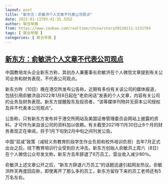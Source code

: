 ```yaml
---
layout: post
title: "新东方：俞敏洪个人文章不代表公司观点"
date: 2022-01-11T03:41:35.335Z
author: 联合早报
from: https://www.zaobao.com/realtime/china/story20220111-1231704
tags: [ 联合早报 ]
categories: [ 联合早报 ]
---
```

<!--1641885480000-->
[新东方：俞敏洪个人文章不代表公司观点](https://www.zaobao.com/realtime/china/story20220111-1231704)
------

<div>
<p>中国教培龙头企业新东方称，其创办人兼董事长俞敏洪在个人微信文章提到有关公司业务和财务表现，不代表公司观点。</p><p>新东方昨（10日）晚在港交所发布公告称，近期有多份有关该公司的媒体报道，包括引用俞敏洪自2022年1月8日起在“老俞闲话”发表的个人文章，内容有关公司的业务及财务表现。新东方提醒股东及投资者，“该等媒体刊物并无获本公司授权及并不代表本公司观点”。</p><p>公告称，只有新东方发布并于港交所网站及美国证券管理委员会网站上披露的资料，才可作为来自该公司的资料加以依赖。有关截至2021年11月30日止6个月的财务表现正在审阅，将于1月下旬到2月中旬之间刊发公告。</p><section id="imu"><div id="dfp-ad-imu1">        </div></section><p>中国“双减”政策（减轻义务教育阶段学生作业负担和校外培训负担）去年7月正式出台之后，线下教育培训行业受到巨大冲击。新东方创始人俞敏洪上周六（8日）在个人微信公众号发文称，新东方去年辞退了6万员工，营业收入减少80％。</p><p>俞敏洪上述文章公开之后，“新东方辞退六万员工”的话题迅速引起网友热议。俞敏洪昨天再度回应称，即使离开了那么多的员工，新东方留存下来的员工老师还有5万名左右。</p>      <div class="cx_paywall_placeholder" id="sph_cdp_40"></div>
</div>
